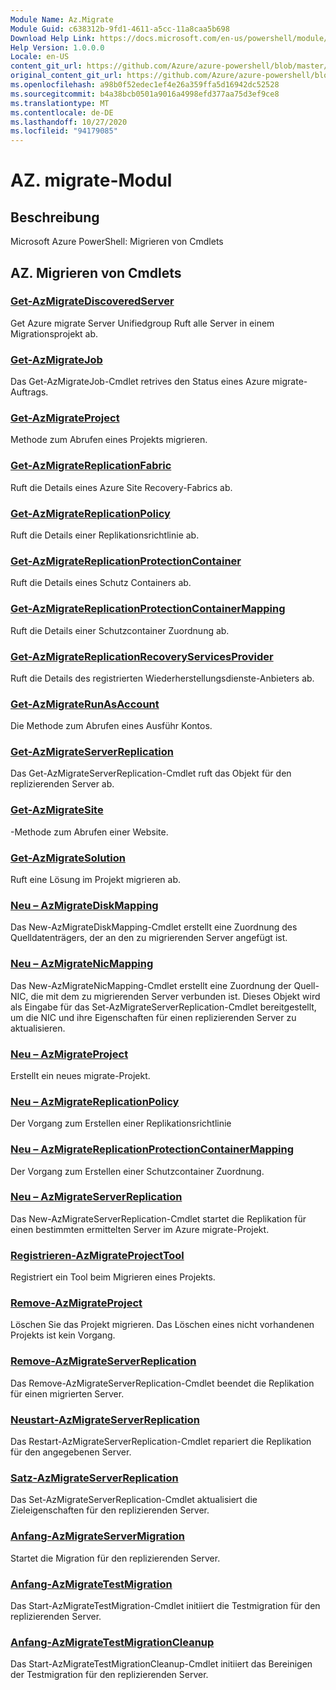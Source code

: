```yaml
---
Module Name: Az.Migrate
Module Guid: c638312b-9fd1-4611-a5cc-11a8caa5b698
Download Help Link: https://docs.microsoft.com/en-us/powershell/module/az.migrate
Help Version: 1.0.0.0
Locale: en-US
content_git_url: https://github.com/Azure/azure-powershell/blob/master/src/Migrate/help/Az.Migrate.md
original_content_git_url: https://github.com/Azure/azure-powershell/blob/master/src/Migrate/help/Az.Migrate.md
ms.openlocfilehash: a98b0f52edec1ef4e26a359ffa5d16942dc52528
ms.sourcegitcommit: b4a38bcb0501a9016a4998efd377aa75d3ef9ce8
ms.translationtype: MT
ms.contentlocale: de-DE
ms.lasthandoff: 10/27/2020
ms.locfileid: "94179085"
---
```

# AZ. migrate-Modul
## Beschreibung
Microsoft Azure PowerShell: Migrieren von Cmdlets

## AZ. Migrieren von Cmdlets
### [Get-AzMigrateDiscoveredServer](Get-AzMigrateDiscoveredServer.md)
Get Azure migrate Server Unifiedgroup Ruft alle Server in einem Migrationsprojekt ab.

### [Get-AzMigrateJob](Get-AzMigrateJob.md)
Das Get-AzMigrateJob-Cmdlet retrives den Status eines Azure migrate-Auftrags.

### [Get-AzMigrateProject](Get-AzMigrateProject.md)
Methode zum Abrufen eines Projekts migrieren.

### [Get-AzMigrateReplicationFabric](Get-AzMigrateReplicationFabric.md)
Ruft die Details eines Azure Site Recovery-Fabrics ab.

### [Get-AzMigrateReplicationPolicy](Get-AzMigrateReplicationPolicy.md)
Ruft die Details einer Replikationsrichtlinie ab.

### [Get-AzMigrateReplicationProtectionContainer](Get-AzMigrateReplicationProtectionContainer.md)
Ruft die Details eines Schutz Containers ab.

### [Get-AzMigrateReplicationProtectionContainerMapping](Get-AzMigrateReplicationProtectionContainerMapping.md)
Ruft die Details einer Schutzcontainer Zuordnung ab.

### [Get-AzMigrateReplicationRecoveryServicesProvider](Get-AzMigrateReplicationRecoveryServicesProvider.md)
Ruft die Details des registrierten Wiederherstellungsdienste-Anbieters ab.

### [Get-AzMigrateRunAsAccount](Get-AzMigrateRunAsAccount.md)
Die Methode zum Abrufen eines Ausführ Kontos.

### [Get-AzMigrateServerReplication](Get-AzMigrateServerReplication.md)
Das Get-AzMigrateServerReplication-Cmdlet ruft das Objekt für den replizierenden Server ab.

### [Get-AzMigrateSite](Get-AzMigrateSite.md)
-Methode zum Abrufen einer Website.

### [Get-AzMigrateSolution](Get-AzMigrateSolution.md)
Ruft eine Lösung im Projekt migrieren ab.

### [Neu – AzMigrateDiskMapping](New-AzMigrateDiskMapping.md)
Das New-AzMigrateDiskMapping-Cmdlet erstellt eine Zuordnung des Quelldatenträgers, der an den zu migrierenden Server angefügt ist.

### [Neu – AzMigrateNicMapping](New-AzMigrateNicMapping.md)
Das New-AzMigrateNicMapping-Cmdlet erstellt eine Zuordnung der Quell-NIC, die mit dem zu migrierenden Server verbunden ist.
Dieses Objekt wird als Eingabe für das Set-AzMigrateServerReplication-Cmdlet bereitgestellt, um die NIC und ihre Eigenschaften für einen replizierenden Server zu aktualisieren.

### [Neu – AzMigrateProject](New-AzMigrateProject.md)
Erstellt ein neues migrate-Projekt.

### [Neu – AzMigrateReplicationPolicy](New-AzMigrateReplicationPolicy.md)
Der Vorgang zum Erstellen einer Replikationsrichtlinie

### [Neu – AzMigrateReplicationProtectionContainerMapping](New-AzMigrateReplicationProtectionContainerMapping.md)
Der Vorgang zum Erstellen einer Schutzcontainer Zuordnung.

### [Neu – AzMigrateServerReplication](New-AzMigrateServerReplication.md)
Das New-AzMigrateServerReplication-Cmdlet startet die Replikation für einen bestimmten ermittelten Server im Azure migrate-Projekt.

### [Registrieren-AzMigrateProjectTool](Register-AzMigrateProjectTool.md)
Registriert ein Tool beim Migrieren eines Projekts.

### [Remove-AzMigrateProject](Remove-AzMigrateProject.md)
Löschen Sie das Projekt migrieren.
Das Löschen eines nicht vorhandenen Projekts ist kein Vorgang.

### [Remove-AzMigrateServerReplication](Remove-AzMigrateServerReplication.md)
Das Remove-AzMigrateServerReplication-Cmdlet beendet die Replikation für einen migrierten Server.

### [Neustart-AzMigrateServerReplication](Restart-AzMigrateServerReplication.md)
Das Restart-AzMigrateServerReplication-Cmdlet repariert die Replikation für den angegebenen Server.

### [Satz-AzMigrateServerReplication](Set-AzMigrateServerReplication.md)
Das Set-AzMigrateServerReplication-Cmdlet aktualisiert die Zieleigenschaften für den replizierenden Server.

### [Anfang-AzMigrateServerMigration](Start-AzMigrateServerMigration.md)
Startet die Migration für den replizierenden Server.

### [Anfang-AzMigrateTestMigration](Start-AzMigrateTestMigration.md)
Das Start-AzMigrateTestMigration-Cmdlet initiiert die Testmigration für den replizierenden Server.

### [Anfang-AzMigrateTestMigrationCleanup](Start-AzMigrateTestMigrationCleanup.md)
Das Start-AzMigrateTestMigrationCleanup-Cmdlet initiiert das Bereinigen der Testmigration für den replizierenden Server.

